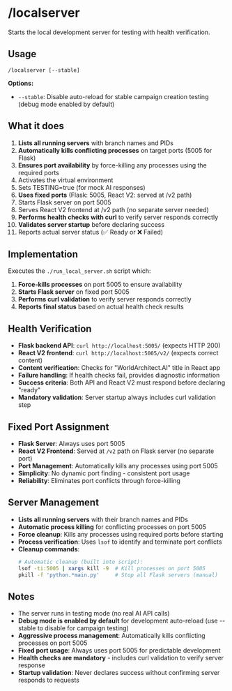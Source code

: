 # /localserver

Starts the local development server for testing with health verification.

## Usage
```
/localserver [--stable]
```

**Options:**
- `--stable`: Disable auto-reload for stable campaign creation testing (debug mode enabled by default)

## What it does
1. **Lists all running servers** with branch names and PIDs
2. **Automatically kills conflicting processes** on target ports (5005 for Flask)
3. **Ensures port availability** by force-killing any processes using the required ports
4. Activates the virtual environment
5. Sets TESTING=true (for mock AI responses)
6. **Uses fixed ports** (Flask: 5005, React V2: served at /v2 path)
7. Starts Flask server on port 5005
8. Serves React V2 frontend at /v2 path (no separate server needed)
9. **Performs health checks with curl** to verify server responds correctly
10. **Validates server startup** before declaring success
11. Reports actual server status (✅ Ready or ❌ Failed)

## Implementation
Executes the `./run_local_server.sh` script which:
1. **Force-kills processes** on port 5005 to ensure availability
2. **Starts Flask server** on fixed port 5005
3. **Performs curl validation** to verify server responds correctly
4. **Reports final status** based on actual health check results

## Health Verification
- **Flask backend API**: `curl http://localhost:5005/` (expects HTTP 200)
- **React V2 frontend**: `curl http://localhost:5005/v2/` (expects correct content)
- **Content verification**: Checks for "WorldArchitect.AI" title in React app
- **Failure handling**: If health checks fail, provides diagnostic information
- **Success criteria**: Both API and React V2 must respond before declaring "ready"
- **Mandatory validation**: Server startup always includes curl validation step

## Fixed Port Assignment
- **Flask Server**: Always uses port 5005
- **React V2 Frontend**: Served at `/v2` path on Flask server (no separate port)
- **Port Management**: Automatically kills any processes using port 5005
- **Simplicity**: No dynamic port finding - consistent port usage
- **Reliability**: Eliminates port conflicts through force-killing

## Server Management
- **Lists all running servers** with their branch names and PIDs
- **Automatic process killing** for conflicting processes on port 5005
- **Force cleanup**: Kills any processes using required ports before starting
- **Process verification**: Uses `lsof` to identify and terminate port conflicts
- **Cleanup commands**:
  ```bash
  # Automatic cleanup (built into script):
  lsof -ti:5005 | xargs kill -9  # Kill processes on port 5005
  pkill -f 'python.*main.py'     # Stop all Flask servers (manual)
  ```

## Notes
- The server runs in testing mode (no real AI API calls)
- **Debug mode is enabled by default** for development auto-reload (use --stable to disable for campaign testing)
- **Aggressive process management**: Automatically kills conflicting processes on port 5005
- **Fixed port usage**: Always uses port 5005 for predictable development
- **Health checks are mandatory** - includes curl validation to verify server response
- **Startup validation**: Never declares success without confirming server responds to requests
